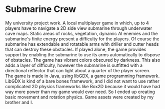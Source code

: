 # Submarine Crew
My university project work. A local multiplayer game in which, up to 4 players have to navigate a 2D side view submarine through underwater cave maps.
Static areas of rocks, vegetation, dynamic AI enemies and the submarine's finite energy present a difficulty for the players. Of course the submarine has 
extendable and rotatable arms with driller and cutter heads that can destroy these obstacles. If played alone, the game provides support by enabling the submarine to 
use its arms automatically to dispose of obstacles. The game has vibrant colors obscured by darkness. This also adds a layer of difficulty, however the submarine is outfitted 
with a directional reflector that can light about a quarter of the player screen.  
The game is made in Java, using libGDX, a game programming framework. LibGDX is kind of a bare bones framework, 
and I did not want to use rather complicated 2D physics frameworks like Box2D because it would have had way more 
power than my game would ever need. So I ended up creating basic movement and rotation physics.
Game assets were created by my brother and I.
